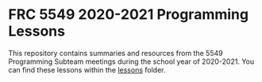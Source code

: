 # FRC 5549 2020-2021 Programming Lessons
This repository contains summaries and resources from the 5549 Programming Subteam meetings during the school year of 2020-2021. You can find these lessons within the [lessons](lessons) folder.
